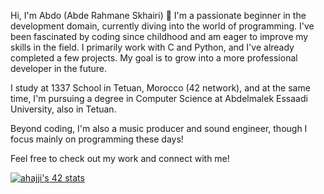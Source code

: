 Hi, I'm Abdo (Abde Rahmane Skhairi) 👋 I'm a passionate beginner in the development domain, currently diving into the world of programming. I've been fascinated by coding since childhood and am eager to improve my skills in the field. I primarily work with C and Python, and I've already completed a few projects. My goal is to grow into a more professional developer in the future.

I study at 1337 School in Tetuan, Morocco (42 network), and at the same time, I'm pursuing a degree in Computer Science at Abdelmalek Essaadi University, also in Tetuan.

Beyond coding, I'm also a music producer and sound engineer, though I focus mainly on programming these days!

Feel free to check out my work and connect with me!
















  <a href="https://badge.mediaplus.ma/greenbinary/sabderra" rel="nofollow"><img src="https://camo.githubusercontent.com/82d83b5a0f8c60d2f75a6a30d4fd0921a60022472b7f0935beeaa5eed5e4bba9/68747470733a2f2f62616467652e6d65646961706c75732e6d612f677265656e62696e6172792f7361626465727261" alt="ahajji's 42 stats" data-canonical-src="https://badge.mediaplus.ma/greenbinary/sabderra" style="max-width: 100%;"></a>

